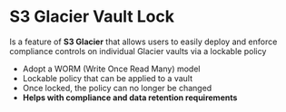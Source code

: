 # S3 Glacier Vault Lock

Is a feature of **S3 Glacier** that allows users to easily deploy and enforce compliance controls on individual Glacier vaults via a lockable policy

- Adopt a WORM (Write Once Read Many) model
- Lockable policy that can be applied to a vault
- Once locked, the policy can no longer be changed
- **Helps with compliance and data retention requirements**
